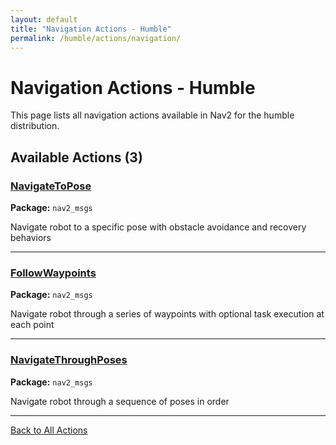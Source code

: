 ```yaml
---
layout: default
title: "Navigation Actions - Humble"
permalink: /humble/actions/navigation/
---
```


# Navigation Actions - Humble

This page lists all navigation actions available in Nav2 for the humble distribution.

## Available Actions (3)


### [NavigateToPose](/actions/humble/navigatetopose.html)

**Package:** `nav2_msgs`

Navigate robot to a specific pose with obstacle avoidance and recovery behaviors

---

### [FollowWaypoints](/actions/humble/followwaypoints.html)

**Package:** `nav2_msgs`

Navigate robot through a series of waypoints with optional task execution at each point

---

### [NavigateThroughPoses](/actions/humble/navigatethroughposes.html)

**Package:** `nav2_msgs`

Navigate robot through a sequence of poses in order

---


[Back to All Actions](/actions/humble/index.html)
